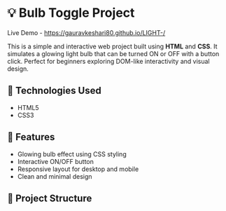 # 💡 Bulb Toggle Project
Live Demo -  https://gauravkeshari80.github.io/LIGHT-/


This is a simple and interactive web project built using **HTML** and **CSS**. It simulates a glowing light bulb that can be turned ON or OFF with a button click. Perfect for beginners exploring DOM-like interactivity and visual design.

## 🔧 Technologies Used
- HTML5
- CSS3

 <!-- Optional: Add a screenshot of your project -->

## 🚀 Features
- Glowing bulb effect using CSS styling
- Interactive ON/OFF button
- Responsive layout for desktop and mobile
- Clean and minimal design

## 📂 Project Structure
